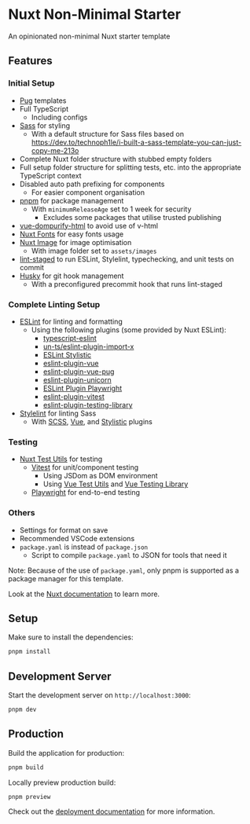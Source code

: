 # Nuxt Non-Minimal Starter

An opinionated non-minimal Nuxt starter template

## Features

### Initial Setup

- [Pug](https://pugjs.org/) templates
- Full TypeScript
  - Including configs
- [Sass](https://sass-lang.com/documentation/syntax/#the-indented-syntax) for styling
  - With a default structure for Sass files based on https://dev.to/technoph1le/i-built-a-sass-template-you-can-just-copy-me-213o
- Complete Nuxt folder structure with stubbed empty folders
- Full setup folder structure for splitting tests, etc. into the appropriate TypeScript context
- Disabled auto path prefixing for components
  - For easier component organisation
- [pnpm](https://pnpm.io) for package management
  - With `minimumReleaseAge` set to 1 week for security
    - Excludes some packages that utilise trusted publishing
- [vue-dompurify-html](https://www.npmjs.com/package/vue-dompurify-html) to avoid use of v-html
- [Nuxt Fonts](https://fonts.nuxt.com) for easy fonts usage
- [Nuxt Image](https://image.nuxt.com) for image optimisation
  - With image folder set to `assets/images`
- [lint-staged](https://www.npmjs.com/package/lint-staged) to run ESLint, Stylelint, typechecking, and unit tests on
  commit
- [Husky](https://typicode.github.io/husky/) for git hook management
  - With a preconfigured precommit hook that runs lint-staged

### Complete Linting Setup

- [ESLint](https://eslint.org) for linting and formatting
  - Using the following plugins (some provided by Nuxt ESLint):
    - [typescript-eslint](https://typescript-eslint.io)
    - [un-ts/eslint-plugin-import-x](https://www.npmjs.com/package/eslint-plugin-import-x)
    - [ESLint Stylistic](https://eslint.style)
    - [eslint-plugin-vue](https://eslint.vuejs.org)
    - [eslint-plugin-vue-pug](https://github.com/rashfael/eslint-plugin-vue-pug)
    - [eslint-plugin-unicorn](https://github.com/sindresorhus/eslint-plugin-unicorn)
    - [ESLint Plugin Playwright](https://github.com/mskelton/eslint-plugin-playwright)
    - [eslint-plugin-vitest](https://github.com/vitest-dev/eslint-plugin-vitest)
    - [eslint-plugin-testing-library](https://www.npmjs.com/package/eslint-plugin-testing-library)
- [Stylelint](https://stylelint.io/) for linting Sass
  - With [SCSS](https://github.com/stylelint-scss/stylelint-config-standard-scss),
    [Vue](https://github.com/ota-meshi/stylelint-config-standard-vue), and
    [Stylistic](https://www.npmjs.com/package/@stylistic/stylelint-plugin) plugins

### Testing

- [Nuxt Test Utils](https://github.com/nuxt/test-utils) for testing
  - [Vitest](https://vitest.dev) for unit/component testing
    - Using JSDom as DOM environment
    - Using [Vue Test Utils](https://test-utils.vuejs.org) and [Vue Testing Library](http://testing-library.com/vue)
  - [Playwright](https://playwright.dev) for end-to-end testing

### Others

- Settings for format on save
- Recommended VSCode extensions
- `package.yaml` is instead of `package.json`
  - Script to compile `package.yaml` to JSON for tools that need it

Note: Because of the use of `package.yaml`, only pnpm is supported as a package manager for this template.

Look at the [Nuxt documentation](https://nuxt.com/docs/getting-started/introduction) to learn more.

## Setup

Make sure to install the dependencies:

```bash
pnpm install
```

## Development Server

Start the development server on `http://localhost:3000`:

```bash
pnpm dev
```

## Production

Build the application for production:

```bash
pnpm build
```

Locally preview production build:

```bash
pnpm preview
```

Check out the [deployment documentation](https://nuxt.com/docs/getting-started/deployment) for more information.
